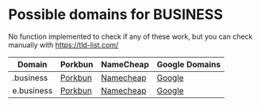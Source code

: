 # Possible domains for BUSINESS

No function implemented to check if any of these work, but you can check manually with https://tld-list.com/

| Domain | Porkbun | NameCheap | Google Domains |
|---|---|---|---|
| .business | [Porkbun](https://porkbun.com/checkout/search?prb=e814663da1&tlds=&idnLanguage=&search=search&q=.business) | [Namecheap](https://www.namecheap.com/domains/registration/results/?domain=.business) | [Google](https://domains.google.com/registrar/search?searchTerm=.business) |
| e.business | [Porkbun](https://porkbun.com/checkout/search?prb=e814663da1&tlds=&idnLanguage=&search=search&q=e.business) | [Namecheap](https://www.namecheap.com/domains/registration/results/?domain=e.business) | [Google](https://domains.google.com/registrar/search?searchTerm=e.business) |
